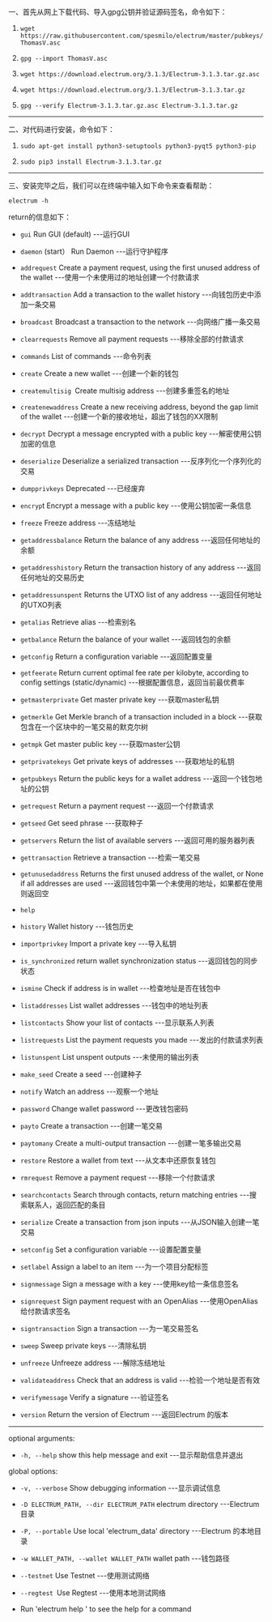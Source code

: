 一、首先从网上下载代码、导入gpg公钥并验证源码签名，命令如下：

1. `wget https://raw.githubusercontent.com/spesmilo/electrum/master/pubkeys/ThomasV.asc`

2. `gpg --import ThomasV.asc`

3. `wget https://download.electrum.org/3.1.3/Electrum-3.1.3.tar.gz.asc`

4. `wget https://download.electrum.org/3.1.3/Electrum-3.1.3.tar.gz`

5. `gpg --verify Electrum-3.1.3.tar.gz.asc Electrum-3.1.3.tar.gz`
---
二、对代码进行安装，命令如下：

1. `sudo apt-get install python3-setuptools python3-pyqt5 python3-pip`

2. `sudo pip3 install Electrum-3.1.3.tar.gz`
---
三、安装完毕之后，我们可以在终端中输入如下命令来查看帮助：

`electrum -h`

return的信息如下：

  

 - `gui` Run GUI (default) ---运行GUI 

 - `daemon` (start） Run Daemon ---运行守护程序

- `addrequest`	 Create a payment request, using the first unused address of the wallet ---使用一个未使用过的地址创建一个付款请求

- `addtransaction` Add a transaction to the wallet history ---向钱包历史中添加一条交易

- `broadcast` Broadcast a transaction to the network ---向网络广播一条交易

- `clearrequests` Remove all payment requests ---移除全部的付款请求

- `commands` List of commands ---命令列表

- `create` Create a new wallet ---创建一个新的钱包

- `createmultisig `Create multisig address ---创建多重签名的地址

- `createnewaddress` Create a new receiving address, beyond the gap limit of the wallet ---创建一个新的接收地址，超出了钱包的XX限制

- `decrypt` Decrypt a message encrypted with a public key ---解密使用公钥加密的信息

- `deserialize` Deserialize a serialized transaction ---反序列化一个序列化的交易

- `dumpprivkeys` Deprecated ---已经废弃

- `encryp`t Encrypt a message with a public key ---使用公钥加密一条信息

- `freeze` Freeze address ---冻结地址

- `getaddressbalance` Return the balance of any address ---返回任何地址的余额

- `getaddresshistory` Return the transaction history of any address ---返回任何地址的交易历史

- `getaddressunspent` Returns the UTXO list of any address ---返回任何地址的UTXO列表

- `getalias` Retrieve alias ---检索别名

- `getbalance` Return the balance of your wallet ---返回钱包的余额

- `getconfig` Return a configuration variable ---返回配置变量

- `getfeerate` Return current optimal fee rate per kilobyte, according to config settings (static/dynamic) ---根据配置信息，返回当前最优费率

- `getmasterprivate` Get master private key ---获取master私钥

- `getmerkle` Get Merkle branch of a transaction included in a block ---获取包含在一个区块中的一笔交易的默克尔树

- `getmpk` Get master public key ---获取master公钥

- `getprivatekeys` Get private keys of addresses ---获取地址的私钥

- `getpubkeys` Return the public keys for a wallet address ---返回一个钱包地址的公钥

- `getrequest` Return a payment request ---返回一个付款请求

- `getseed` Get seed phrase ---获取种子

- `getservers` Return the list of available servers ---返回可用的服务器列表

- `gettransaction` Retrieve a transaction ---检索一笔交易

- `getunusedaddress` Returns the first unused address of the wallet, or None if all addresses are used ---返回钱包中第一个未使用的地址，如果都在使用则返回空

- `help`

- `history` Wallet history ---钱包历史

- `importprivkey` Import a private key ---导入私钥

- `is_synchronized` return wallet synchronization status ---返回钱包的同步状态

- `ismine` Check if address is in wallet ---检查地址是否在钱包中

- `listaddresses` List wallet addresses ---钱包中的地址列表

- `listcontacts` Show your list of contacts ---显示联系人列表

- `listrequests` List the payment requests you made ---发出的付款请求列表

- `listunspent` List unspent outputs ---未使用的输出列表

- `make_seed` Create a seed ---创建种子

- `notify` Watch an address ---观察一个地址

- `password` Change wallet password ---更改钱包密码

- `payto` Create a transaction ---创建一笔交易

- `paytomany` Create a multi-output transaction ---创建一笔多输出交易

- `restore` Restore a wallet from text ---从文本中还原恢复钱包

- `rmrequest` Remove a payment request ---移除一个付款请求

- `searchcontacts` Search through contacts, return matching entries ---搜索联系人，返回匹配的条目

- `serialize` Create a transaction from json inputs ---从JSON输入创建一笔交易

- `setconfig` Set a configuration variable ---设置配置变量

- `setlabel` Assign a label to an item ---为一个项目分配标签

- `signmessage` Sign a message with a key ---使用key给一条信息签名

- `signrequest` Sign payment request with an OpenAlias ---使用OpenAlias给付款请求签名

- `signtransaction` Sign a transaction ---为一笔交易签名

- `sweep` Sweep private keys ---清除私钥

- `unfreeze` Unfreeze address ---解除冻结地址

- `validateaddress` Check that an address is valid ---检验一个地址是否有效

- `verifymessage` Verify a signature ---验证签名

- `version` Return the version of Electrum ---返回Electrum 的版本

  
---
optional arguments:

- `-h, --help` show this help message and exit ---显示帮助信息并退出

global options:

- `-v, --verbose` Show debugging information ---显示调试信息

- `-D ELECTRUM_PATH, --dir ELECTRUM_PATH` electrum directory ---Electrum目录

- `-P, --portable` Use local 'electrum_data' directory ---Electrum 的本地目录

- `-w WALLET_PATH, --wallet WALLET_PATH` wallet path ---钱包路径

- `--testnet` Use Testnet ---使用测试网络

- `--regtest `Use Regtest ---使用本地测试网络

- Run 'electrum help <command>' to see the help for a command
<!--stackedit_data:
eyJoaXN0b3J5IjpbNzkzNzY3NjQ4LC0xMTI1MzQ4NzUzXX0=
-->